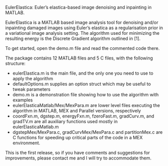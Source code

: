 EulerElastica: Euler’s elastica-based image denoising and inpainting in MATLAB.

EulerElastica is a MATLAB based image analysis tool for denoising and/or inpainting damaged images using Euler’s elastica as a regularisation prior in a variational image analysis setting. The algorithm used for minimizing the resulting energy is the Discrete Gradient algorithm outlined in [1].

To get started, open the demo.m file and read the commented code there.

The package contains 12 MATLAB files and 5 C files, with the following structure:

- eulerElastica.m is the main file, and the only one you need to use to apply the algorithm
- defaultOptions.m supplies an option struct which may be useful to tweak parameters
- demo.m is a demonstration file showing how to use the algorithm with examples
- eulerElasticaMatlab/Mex/MexPara.m are lower level files executing the algorithm in MATLAB, MEX and Parallel versions, respectively
- coordFxn.m, dgstep.m, energyFxn.m, fzeroFast.m, gradCurv.m, and gradTV.m are all auxiliary functions used mostly in eulerElasticaMatlab.m
- dgstepMex/MexPara.c, gradCurvMex/MexPara.c and partitionMex.c are C functions for speeding up critical parts of the code in a MEX environment.

This is the first release, so if you have comments and suggestions for improvements, please contact me and I will try to accommodate them.
